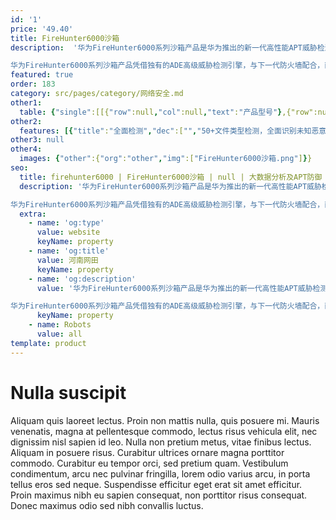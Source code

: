 ```yaml
---
id: '1'
price: '49.40'
title: FireHunter6000沙箱
description:  '华为FireHunter6000系列沙箱产品是华为推出的新一代高性能APT威胁检测系统，可以精确识别未知恶意文件渗透和C&C（命令与控制，Command & Control，简称C&C）恶意外联。通过直接还原网络流量并提取文件或依靠下一代防火墙提取的文件，在虚拟的环境内进行分析，实现对未知恶意文件的检测。

华为FireHunter6000系列沙箱产品凭借独有的ADE高级威胁检测引擎，与下一代防火墙配合，面对高级恶意软件，通过信誉扫描、实时行为分析等本地和云端技术，分析和收集软件的静态及动态行为，对“灰度”流量实时检测、阻断和报告呈现，有效避免未知威胁攻击的迅速扩散和企业核心信息资产损失，特别适用于金融、政府机要部门、能源、高科技等关键用户。'
featured: true
order: 183
category: src/pages/category/网络安全.md
other1: 
  table: {"single":[[{"row":null,"col":null,"text":"产品型号"},{"row":null,"col":null,"text":"FireHunter6000产品系列"}],[{"row":null,"col":null,"text":"高度"},{"row":null,"col":null,"text":"2U"}],[{"row":null,"col":null,"text":"电源"},{"row":null,"col":null,"text":"双冗余电源"}],[{"row":null,"col":null,"text":"固定接口"},{"row":null,"col":null,"text":"8*GE电口（1个千兆管理接口、3个千兆备用接口、4个千兆监听接口），可选2*10GE光口"}],[{"row":null,"col":null,"text":"支持的操作系统"},{"row":null,"col":null,"text":"Windows XP、Win7/10：模拟多种操作系统，虚拟执行环境动态执行检测"}],[{"row":null,"col":null,"text":"支持的流量还原类型"},{"row":null,"col":null,"text":"支持多种协议还原：支持HTTP、SMTP、POP3、IMAP、FTP协议的流量还原"}],[{"row":"13","col":null,"text":"支持检测的文件类型"},{"row":null,"col":null,"text":"压缩文件：gz,rar,cab,7zip,tar,bz2,zip"}],[{"row":null,"col":null,"text":"PE：exe,dll,sys（不支持对32位PE格式文件的检测）"}],[{"row":null,"col":null,"text":"Office97-2003：doc,xls,ppt"}],[{"row":null,"col":null,"text":"Office 2007及以后：docm,dotx,dotm；xmsm,xmtx,xltm,xlam；pptm,potx,potm,ppsx,ppsm,ppam"}],[{"row":null,"col":null,"text":"RTF：rtf"}],[{"row":null,"col":null,"text":"图片：jpg,jpeg,png,tif,gif,bmp"}],[{"row":null,"col":null,"text":"WPS：wps,dt,dps"}],[{"row":null,"col":null,"text":"WEB页面：htm, html, js"}],[{"row":null,"col":null,"text":"Flash：swf"}],[{"row":null,"col":null,"text":"JAVA：jar, class"}],[{"row":null,"col":null,"text":"PDF：pdf"}],[{"row":null,"col":null,"text":"Python：py, pyc, pyo"}],[{"row":null,"col":null,"text":"可执行脚本：cmd,bat,vbs,vbe,ruby,ps1,py"}],[{"row":null,"col":null,"text":"内置AV检测"},{"row":null,"col":null,"text":"沙箱内置AV，除支持上述检测文件类型，还支持检测chm、asp、php、com、elf格式文件"}],[{"row":null,"col":null,"text":"C&C异常检测"},{"row":null,"col":null,"text":"C&C恶意服务器外联检测：基于DGA域名检测算法，检测C&C外联随机恶意域名"}],[{"row":null,"col":null,"text":"报告输出"},{"row":null,"col":null,"text":"输出详细恶意文件检测报告，包括文件检测详情、上威胁行为分类、动态行为分析等"}],[{"row":null,"col":null,"text":"IOC可机读威胁情报"},{"row":null,"col":null,"text":"输出丰富机读情报IOC (Indicators of Compromise)，提供南北向接口共享情报"}]]}
other2:
  features: [{"title":"全面检测","dec":["","50+文件类型检测，全面识别未知恶意软件",""]},{"title":"深度检测","dec":["","4重纵深检测，准确性达99.5%以上",""]},{"title":"秒级响应","dec":["","秒级联动响应，快速拦截未知恶意软件",""]}]
other3: null
other4:
  images: {"other":{"org":"other","img":["FireHunter6000沙箱.png"]}}
seo:
  title: firehunter6000 | FireHunter6000沙箱 | null | 大数据分析及APT防御 | 网络安全 | 企业网络
  description: '华为FireHunter6000系列沙箱产品是华为推出的新一代高性能APT威胁检测系统，可以精确识别未知恶意文件渗透和C&C（命令与控制，Command & Control，简称C&C）恶意外联。通过直接还原网络流量并提取文件或依靠下一代防火墙提取的文件，在虚拟的环境内进行分析，实现对未知恶意文件的检测。

华为FireHunter6000系列沙箱产品凭借独有的ADE高级威胁检测引擎，与下一代防火墙配合，面对高级恶意软件，通过信誉扫描、实时行为分析等本地和云端技术，分析和收集软件的静态及动态行为，对“灰度”流量实时检测、阻断和报告呈现，有效避免未知威胁攻击的迅速扩散和企业核心信息资产损失，特别适用于金融、政府机要部门、能源、高科技等关键用户。'
  extra:
    - name: 'og:type'
      value: website
      keyName: property
    - name: 'og:title'
      value: 河南网田
      keyName: property
    - name: 'og:description'
      value: '华为FireHunter6000系列沙箱产品是华为推出的新一代高性能APT威胁检测系统，可以精确识别未知恶意文件渗透和C&C（命令与控制，Command & Control，简称C&C）恶意外联。通过直接还原网络流量并提取文件或依靠下一代防火墙提取的文件，在虚拟的环境内进行分析，实现对未知恶意文件的检测。

华为FireHunter6000系列沙箱产品凭借独有的ADE高级威胁检测引擎，与下一代防火墙配合，面对高级恶意软件，通过信誉扫描、实时行为分析等本地和云端技术，分析和收集软件的静态及动态行为，对“灰度”流量实时检测、阻断和报告呈现，有效避免未知威胁攻击的迅速扩散和企业核心信息资产损失，特别适用于金融、政府机要部门、能源、高科技等关键用户。'
      keyName: property
    - name: Robots
      value: all
template: product
---
```


# Nulla suscipit

Aliquam quis laoreet lectus. Proin non mattis nulla, quis posuere mi. Mauris venenatis, magna at pellentesque commodo, lectus risus vehicula elit, nec dignissim nisl sapien id leo. Nulla non pretium metus, vitae finibus lectus. Aliquam in posuere risus. Curabitur ultrices ornare magna porttitor commodo. Curabitur eu tempor orci, sed pretium quam. Vestibulum condimentum, arcu nec pulvinar fringilla, lorem odio varius arcu, in porta tellus eros sed neque. Suspendisse efficitur eget erat sit amet efficitur. Proin maximus nibh eu sapien consequat, non porttitor risus consequat. Donec maximus odio sed nibh convallis luctus.